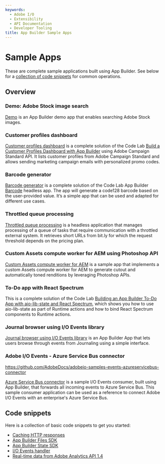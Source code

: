 ```yaml
---
keywords:
  - Adobe I/O
  - Extensibility
  - API Documentation
  - Developer Tooling
title: App Builder Sample Apps  
---
```


# Sample Apps

These are complete sample applications built using App Builder. See below for a [collection of code snippets](#code-snippets) for common operations.

## Overview

<DiscoverBlock slots="heading, link, text" width="100%" />

### Demo: Adobe Stock image search

[Demo](demo.md) is an App Builder demo app that enables searching Adobe Stock images.

<DiscoverBlock slots="heading, link, text" width="100%" />

### Customer profiles dashboard

[Customer profiles dashboard](https://github.com/AdobeDocs/adobeio-samples-customers-dashboard) is a complete solution of the Code Lab [Build a Customer Profiles Dashboard with App Builder](../customer-dashboard/index.md) using Adobe Campaign Standard API. It lists customer profiles from Adobe Campaign Standard and allows sending marketing campaign emails with personalized promo codes.

<DiscoverBlock slots="heading, link, text" width="100%" />

### Barcode generator

[Barcode generator](https://github.com/AdobeDocs/adobeio-samples-barcode-generator) is a complete solution of the Code Lab App Builder [Barcode](../barcode-reader/index.md) headless app. The app will generate a code128 barcode based on the user-provided value. It’s a simple app that can be used and adapted for different use cases.

<DiscoverBlock slots="heading, link, text" width="100%" />

### Throttled queue processing

[Throttled queue processing](https://github.com/AdobeDocs/adobeio-samples-throttled-processing) is a headless application that manages processing of a queue of tasks that require communication with a throttled external system. It retrieves short URLs from bit.ly for which the request threshold depends on the pricing plan.

<DiscoverBlock slots="heading, link, text" width="100%" />

### Custom Assets compute worker for AEM using Photoshop API

[Custom Assets compute worker for AEM](https://github.com/AdobeDocs/adobeio-samples-assets-compute-photoshop) is a sample app that implements a custom Assets compute worker for AEM to generate cutout and automatically toned renditions by leveraging Photoshop APIs.

<DiscoverBlock slots="heading, link, text" width="100%" />

### To-Do app with React Spectrum

This is a complete solution of the Code Lab [Building an App Builder To-Do App with aio-lib-state and React Spectrum](https://github.com/AdobeDocs/adobeio-samples-todoapp), which shows you how to use aio-lib-state as part of Runtime actions and how to bind React Spectrum components to Runtime actions.

<DiscoverBlock slots="heading, link, text" width="100%" />

### Journal browser using I/O Events library

[Journal browser using I/O Events library](https://github.com/AdobeDocs/adobeio-samples-events-journal-browser) is an App Builder App that lets users browse through events from Journaling using a simple interface.

### Adobe I/O Events - Azure Service Bus connector

<https://github.com/AdobeDocs/adobeio-samples-events-azureservicebus-connector> 

[Azure Service Bus connector](https://github.com/AdobeDocs/adobeio-samples-events-azureservicebus-connector) is a sample I/O Events consumer, built using App Builder, that forwards all incoming events to Azure Service Bus. This sample consumer application can be used as a reference to connect Adobe I/O Events with an enterprise's Azure Service Bus.

<DiscoverBlock slots="heading, link, text" width="100%" />

## Code snippets

Here is a collection of basic code snippets to get you started: 

* [Caching HTTP responses](code_snippets/index.md)
* [App Builder Files SDK](code_snippets/files.md)
* [App Builder State SDK](code_snippets/state.md)
* [I/O Events handler](code_snippets/events.md)
* [Real-time data from Adobe Analytics API 1.4](code_snippets/analytics.md)
